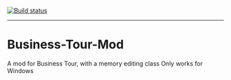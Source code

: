 [![Build status](https://ci.appveyor.com/api/projects/status/31g6eybbrt896vpg?svg=true)](https://ci.appveyor.com/project/clubmax27/business-tour-mod)
***
# Business-Tour-Mod
A mod for Business Tour, with a memory editing class
Only works for Windows
